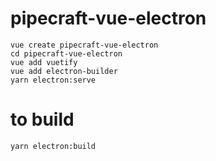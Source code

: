 # pipecraft-vue-electron
```
vue create pipecraft-vue-electron
cd pipecraft-vue-electron
vue add vuetify
vue add electron-builder   
yarn electron:serve
```
# to build
```
yarn electron:build
```
